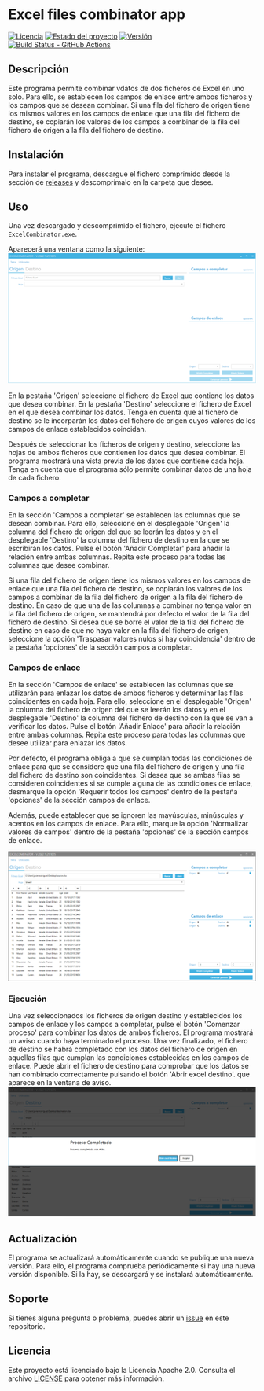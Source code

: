 # Excel files combinator app

[![Licencia](https://img.shields.io/badge/Licencia-Apache%202.0-blue.svg)](https://opensource.org/licenses/Apache-2.0)
[![Estado del proyecto](https://img.shields.io/badge/Estado-Activo-brightgreen.svg)](https://github.com/jjavierrg/CombinadorExcel)
[![Versión](https://img.shields.io/github/v/release/jjavierrg/CombinadorExcel)](https://github.com/jjavierrg/CombinadorExcel/releases/latest/)
[![Build Status - GitHub Actions](https://github.com/jjavierrg/CombinadorExcel/actions/workflows/deploy_release.yml/badge.svg)](https://github.com/jjavierrg/CombinadorExcel/actions/workflows/deploy_release.yml)

## Descripción

Este programa permite combinar vdatos de dos ficheros de Excel en uno solo. Para ello, se establecen los campos de enlace entre ambos ficheros y los campos que se desean combinar. Si una fila del fichero de origen tiene los mismos valores en los campos de enlace que una fila del fichero de destino, se copiarán los valores de los campos a combinar de la fila del fichero de origen a la fila del fichero de destino.

## Instalación

Para instalar el programa, descargue el fichero comprimido desde la sección de [releases](https://github.com/jjavierrg/CombinadorExcel/releases/latest) y descomprímalo en la carpeta que desee.

## Uso

Una vez descargado y descomprimido el fichero, ejecute el fichero `ExcelCombinator.exe`.

Aparecerá una ventana como la siguiente:
![Ventana del programa](docs/main-window.png)

En la pestaña 'Origen' seleccione el fichero de Excel que contiene los datos que desea combinar. En la pestaña 'Destino' seleccione el fichero de Excel en el que desea combinar los datos. Tenga en cuenta que al fichero de destino se le incorparán los datos del fichero de origen cuyos valores de los campos de enlace establecidos coincidan.

Después de seleccionar los ficheros de origen y destino, seleccione las hojas de ambos ficheros que contienen los datos que desea combinar. El programa mostrará una vista previa de los datos que contiene cada hoja. Tenga en cuenta que el programa sólo permite combinar datos de una hoja de cada fichero.

### Campos a completar

En la sección 'Campos a completar' se establecen las columnas que se desean combinar. Para ello, seleccione en el desplegable 'Origen' la columna del fichero de origen del que se leerán los datos y en el desplegable 'Destino' la columna del fichero de destino en la que se escribirán los datos. Pulse el botón 'Añadir Completar' para añadir la relación entre ambas columnas. Repita este proceso para todas las columnas que desee combinar.

Si una fila del fichero de origen tiene los mismos valores en los campos de enlace que una fila del fichero de destino, se copiarán los valores de los campos a combinar de la fila del fichero de origen a la fila del fichero de destino. En caso de que una de las columnas a combinar no tenga valor en la fila del fichero de origen, se mantendrá por defecto el valor de la fila del fichero de destino. Si desea que se borre el valor de la fila del fichero de destino en caso de que no haya valor en la fila del fichero de origen, seleccione la opción 'Traspasar valores nulos si hay coincidencia' dentro de la pestaña 'opciones' de la sección campos a completar.

### Campos de enlace

En la sección 'Campos de enlace' se establecen las columnas que se utilizarán para enlazar los datos de ambos ficheros y determinar las filas coincidentes en cada hoja. Para ello, seleccione en el desplegable 'Origen' la columna del fichero de origen del que se leerán los datos y en el desplegable 'Destino' la columna del fichero de destino con la que se van a verificar los datos. Pulse el botón 'Añadir Enlace' para añadir la relación entre ambas columnas. Repita este proceso para todas las columnas que desee utilizar para enlazar los datos.

Por defecto, el programa obliga a que se cumplan todas las condiciones de enlace para que se considere que una fila del fichero de origen y una fila del fichero de destino son coincidentes. Si desea que se ambas filas se consideren coincidentes si se cumple alguna de las condiciones de enlace, desmarque la opción 'Requerir todos los campos' dentro de la pestaña 'opciones' de la sección campos de enlace.

Además, puede establecer que se ignoren las mayúsculas, minúsculas y acentos en los campos de enlace. Para ello, marque la opción 'Normalizar valores de campos' dentro de la pestaña 'opciones' de la sección campos de enlace.

![Ventana del programa con los datos completados](docs/completed-main-window.png)

### Ejecución

Una vez seleccionados los ficheros de origen destino y establecidos los campos de enlace y los campos a completar, pulse el botón 'Comenzar proceso' para combinar los datos de ambos ficheros. El programa mostrará un aviso cuando haya terminado el proceso. Una vez finalizado, el fichero de destino se habrá completado con los datos del fichero de origen en aquellas filas que cumplan las condiciones establecidas en los campos de enlace. Puede abrir el fichero de destino para comprobar que los datos se han combinado correctamente pulsando el botón 'Abrir excel destino'. que aparece en la ventana de aviso.
![Mensaje de ejecución terminada](docs/finish-execution.png)

## Actualización

El programa se actualizará automáticamente cuando se publique una nueva versión. Para ello, el programa comprueba periódicamente si hay una nueva versión disponible. Si la hay, se descargará y se instalará automáticamente.

## Soporte

Si tienes alguna pregunta o problema, puedes abrir un [issue](https://github.com/jjavierrg/CombinadorExcel/issues) en este repositorio.

## Licencia

Este proyecto está licenciado bajo la Licencia Apache 2.0. Consulta el archivo [LICENSE](LICENSE) para obtener más información.
